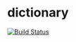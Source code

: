 # dictionary


[![Build Status](https://travis-ci.org/Elnochka/dictionary.svg?branch=master)](https://travis-ci.org/Elnochka/dictionary)
